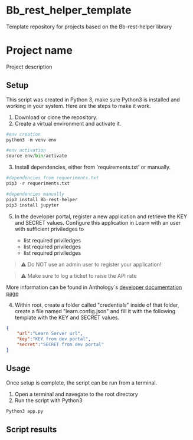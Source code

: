 # Bb_rest_helper_template
Template repository for projects based on the Bb-rest-helper library


# Project name

Project description

## Setup

This script was created in Python 3, make sure Python3 is installed and working in your system. Here are the steps to make it work.

1. Download or clone the repository.
2. Create a virtual environment and activate it.
```Python
#env creation
python3 -m venv env

#env activation
source env/bin/activate
```
3. Install dependencies, either from 'requirements.txt' or manually.
```Python
#dependencies from requeriments.txt
pip3 -r requeriments.txt

#dependencies manually
pip3 install Bb-rest-helper
pip3 install jupyter
````
5. In the developer portal, register a new application and retrieve the KEY and SECRET values. Configure this application in Learn with an user with sufficient priviledges to 
    
    * list required priviledges
    * list required priviledges
    * list required priviledges

>:warning: Do NOT use an admin user to register your application!

>:warning: Make sure to log a ticket to raise the API rate

More information can be found in Anthology´s [developer 
documentation page](https://docs.anthology.com/rest-apis/learn/getting-started/registry)

4. Within root, create a folder called "credentials" inside of that folder, create a file named "learn.config.json" and fill it with the following template with the KEY and SECRET values.
```json
{
    "url":"Learn Server url",
    "key":"KEY from dev portal",
    "secret":"SECRET from dev portal"
}
```
## Usage

Once setup is complete, the script can be run from a terminal.
1. Open a terminal and navegate to the root directory
2. Run the script with Python3
```Python
Python3 app.py
```
## Script results

